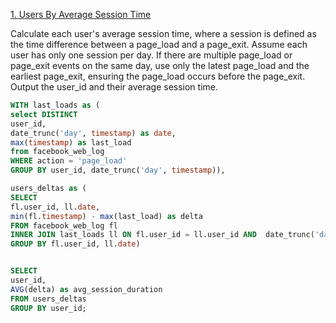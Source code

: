 [1. Users By Average Session Time](https://platform.stratascratch.com/coding/10352-users-by-avg-session-time?code_type=1)

Calculate each user's average session time, where a session is defined as the time difference between a page_load and a page_exit. Assume each user has only one session per day. If there are multiple page_load or page_exit events on the same day, use only the latest page_load and the earliest page_exit, ensuring the page_load occurs before the page_exit. Output the user_id and their average session time.

```sql
WITH last_loads as (
select DISTINCT 
user_id,
date_trunc('day', timestamp) as date,
max(timestamp) as last_load
from facebook_web_log
WHERE action = 'page_load'
GROUP BY user_id, date_trunc('day', timestamp)),

users_deltas as (
SELECT 
fl.user_id, ll.date,
min(fl.timestamp) - max(last_load) as delta
FROM facebook_web_log fl
INNER JOIN last_loads ll ON fl.user_id = ll.user_id AND  date_trunc('day', fl.timestamp) = ll.date AND fl.timestamp > last_load AND fl.action = 'page_exit'
GROUP BY fl.user_id, ll.date)


SELECT
user_id,
AVG(delta) as avg_session_duration
FROM users_deltas
GROUP BY user_id;
```

